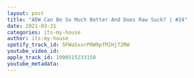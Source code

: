```yaml
---
layout: post
title: "AEW Can Be So Much Better And Does Raw Suck? | #24"
date: 2021-03-31
categories: its-my-house
author: its-my-house
spotify_track_id: 5FWaSxxrP0W9pfMIHj72RW
youtube_video_id: 
apple_track_id: 1000515233150
youtube_metadata: 
---
```

